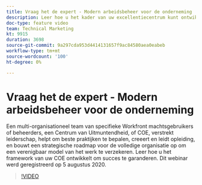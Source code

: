 ```yaml
---
title: Vraag het de expert - Modern arbeidsbeheer voor de onderneming
description: Leer hoe u het kader van uw excellentiecentrum kunt ontwikkelen om succes te garanderen. Dit webinar werd geregistreerd op 5 augustus 2020.
doc-type: feature video
team: Technical Marketing
kt: 9915
duration: 3698
source-git-commit: 9a297cda953d4414131657f9ac84580aea0eabeb
workflow-type: tm+mt
source-wordcount: '100'
ht-degree: 0%

---
```


# Vraag het de expert - Modern arbeidsbeheer voor de onderneming

Een multi-organisationeel team van specifieke Workfront machtsgebruikers of beheerders, een Centrum van Uitmuntendheid, of COE, verstrekt leiderschap, helpt om beste praktijken te bepalen, creeert en leidt opleiding, en bouwt een strategische roadmap voor de volledige organisatie op om een verenigbaar model van het werk te verzekeren. Leer hoe u het framework van uw COE ontwikkelt om succes te garanderen. Dit webinar werd geregistreerd op 5 augustus 2020.

>[!VIDEO](https://video.tv.adobe.com/v/341121/?quality=12)

